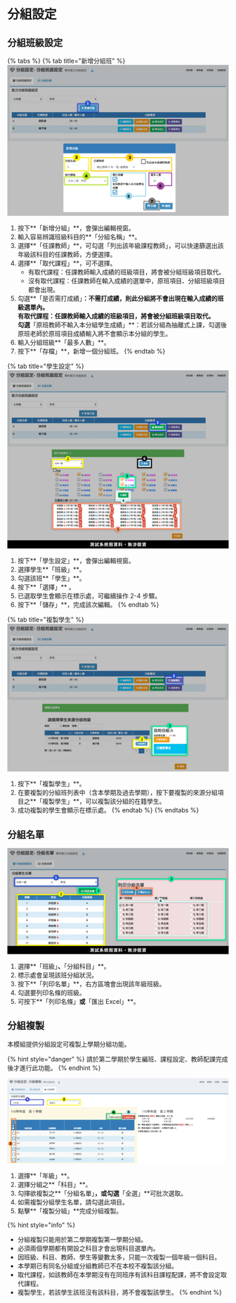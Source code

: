 # 分組設定

## 分組班級設定

{% tabs %}
{% tab title="新增分組班" %}
![](../.gitbook/assets/elective-set1.png)

1. 按下**「新增分組」**，會彈出編輯視窗。
2. 輸入容易辨識班級科目的**「分組名稱」**。
3. 選擇**「任課教師」**，可勾選「列出該年級課程教師」，可以快速篩選出該年級該科目的任課教師，方便選擇。
4. 選擇**「取代課程」**，可不選擇。
   * 有取代課程：任課教師輸入成績的班級項目，將會被分組班級項目取代。
   * 沒有取代課程：任課教師在輸入成績的選單中，原班項目、分組班級項目都會出現。
5. 勾選**「是否需打成績」**：不需打成績，則此分組將不會出現在輸入成績的班級選單內。\
   有取代課程：任課教師輸入成績的班級項目，將會被分組班級項目取代。\
   勾選**「原班教師不輸入本分組學生成績」**：若該分組為抽離式上課，勾選後原班老師於原班項目成績輸入將不會顯示本分組的學生。
6. 輸入分組班級**「最多人數」**。
7. 按下**「存檔」**，新增一個分組班。
{% endtab %}

{% tab title="學生設定" %}
![](../.gitbook/assets/elective-set2.png)

1. 按下**「學生設定」**，會彈出編輯視窗。
2. 選擇學生**「班級」**。
3. 勾選該班**「學生」**。
4. 按下**「選擇」**
   。
5. 已選取學生會顯示在標示處，可繼續操作 2-4 步驟。
6. 按下**「儲存」**，完成該次編輯。
{% endtab %}

{% tab title="複製學生" %}
![](../.gitbook/assets/elective-set3.png)

1. 按下**「複製學生」**。
2. 在要複製的分組班列表中（含本學期及過去學期），按下要複製的來源分組項目之**「複製學生」**，可以複製該分組的在籍學生。
3. 成功複製的學生會顯示在標示處。
{% endtab %}
{% endtabs %}

## 分組名單

![](../.gitbook/assets/elec-stud-list.png)

1. 選擇**「班級」**、**「分組科目」**。
2. 標示處會呈現該班分組狀況。
3. 按下**「列印名單」**，右方區塊會出現該年級班級。
4. 勾選要列印名條的班級。
5. 可按下**「列印名條」**或**「匯出 Excel」**。

## 分組複製

本模組提供分組設定可複製上學期分組功能。

{% hint style="danger" %}
請於第二學期於學生編班、課程設定、教師配課完成後才進行此功能。
{% endhint %}

![分組複製只能用於第二學期複製第一學期分組](../.gitbook/assets/elective-copy.png)

1. 選擇**「年級」**。
2. 選擇分組之**「科目」**。
3. 勾擇欲複製之**「分組名單」**，或勾選**「全選」**可批次選取。
4. 如需複製分組學生名單，請勾選此項目。
5. 點擊**「複製分組」**完成分組複製。

{% hint style="info" %}
* 分組複製只能用於第二學期複製第一學期分組。
* 必須兩個學期都有開設之科目才會出現科目選單內。
* 因班級、科目、教師、學生等變數太多，只能一次複製一個年級一個科目。
* 本學期已有同名分組或分組教師已不在本校不複製該分組。
* 取代課程，如該教師在本學期沒有在同班序有該科目課程配課，將不會設定取代課程。
* 複製學生，若該學生該班沒有該科目，將不會複製該學生。
{% endhint %}
